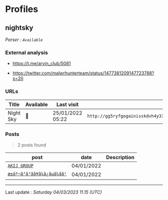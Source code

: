 # Profiles

## **nightsky**

> 

_Parser : `Available`_

### External analysis
- https://t.me/arvin_club/5081

- https://twitter.com/malwrhunterteam/status/1477381209147723788?s=20

### URLs
| Title | Available | Last visit | fqdn | Screenshot 
|---|---|---|---|---|
| Night Sky | 🔴 | 25/01/2022 05:22 | `http://gg5ryfgogainisskdvh4y373ap3b2mxafcibeh2lvq5x7fx76ygcosad.onion` | ❌ | 

### Posts

> 2 posts found

| post | date | Description
|---|---|---|
| [`AKIJ GROUP`](https://google.com/search?q=AKIJ+GROUP) | 04/01/2022 |   |
| [`æ±äº¬ã³ã³ãã¥ã¼ã¿ãµã¼ãã¹`](https://google.com/search?q=%C3%A6%C2%9D%C2%B1%C3%A4%C2%BA%C2%AC%C3%A3%C2%82%C2%B3%C3%A3%C2%83%C2%B3%C3%A3%C2%83%C2%94%C3%A3%C2%83%C2%A5%C3%A3%C2%83%C2%BC%C3%A3%C2%82%C2%BF%C3%A3%C2%82%C2%B5%C3%A3%C2%83%C2%BC%C3%A3%C2%83%C2%93%C3%A3%C2%82%C2%B9) | 04/01/2022 |   |

 --- 


Last update : _Saturday 04/03/2023 11.15 (UTC)_
